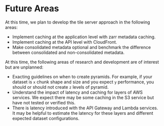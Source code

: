 # Future Areas

At this time, we plan to develop the tile server approach in the following areas:

* Implement caching at the application level with zarr metadata caching.
* Implement caching at the API level with CloudFront.
* Make consolidated metadata optional and benchmark the difference between consolidated and non-consolidated metadata.

At this time, the following areas of research and development are of interest but are unplanned:

* Exacting guidelines on when to create pyramids. For example, if your dataset is `x` chunk shape and size and you expect `y` performance, you should or should not create `z` levels of pyramid.
* Understand the impact of latency and caching for layers of AWS services. We expect there may be some caching in the S3 service but have not tested or verified this.
* There is latency introduced with the API Gateway and Lambda services. It may be helpful to estimate the latency for these layers and different expected dataset configurations.

